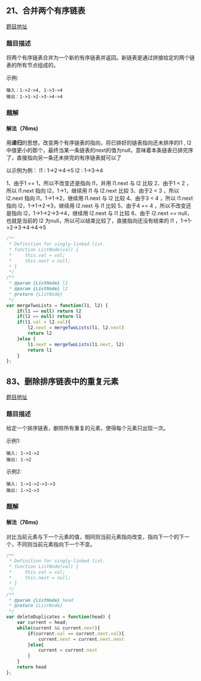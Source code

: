 ## 21、合并两个有序链表

[题目地址](https://leetcode-cn.com/problems/merge-two-sorted-lists/)

### 题目描述
将两个有序链表合并为一个新的有序链表并返回。新链表是通过拼接给定的两个链表的所有节点组成的。 

示例:

```
输入：1->2->4, 1->3->4
输出：1->1->2->3->4->4
```

### 题解

#### 解法（76ms)

用**递归**的思想，改变两个有序链表的指向，将已排好的链表指向还未排序的l1 , l2中值更小的那个，最终当某一条链表的next的值为null，意味着本条链表已排完序了，直接指向另一条还未排完的有序链表就可以了

以示例为例：
l1 : 1->2->4->5
l2 : 1->3->4

1、由于1 == 1，所以不改变还是指向 l1，并用 l1.next 与 l2 比较
2、由于1 < 2 ，所以 l1.next 指向 l2，1->1，继续用 l1 与 l2.next 比较
3、由于2 < 3 ，所以 l2.next 指向 l1，1->1->2，继续用 l1.next 与 l2 比较
4、由于3 < 4 ，所以 l1.next 指向 l2，1->1->2->3，继续用 l2.next 与 l1 比较
5、由于4 == 4 ，所以不改变还是指向 l2，1->1->2->3->4，继续用 l2.next 与 l1 比较
6、由于 l2.next == null，也就是当前的 l2 为null，所以可以结束比较了，直接指向还没有结束的 l1 ，1->1->2->3->4->4->5

```javascript
/**
 * Definition for singly-linked list.
 * function ListNode(val) {
 *     this.val = val;
 *     this.next = null;
 * }
 */
/**
 * @param {ListNode} l1
 * @param {ListNode} l2
 * @return {ListNode}
 */
var mergeTwoLists = function(l1, l2) {
    if(l1 == null) return l2
    if(l2 == null) return l1
    if(l1.val > l2.val){
        l2.next = mergeTwoLists(l1, l2.next)
        return l2
    }else {
        l1.next = mergeTwoLists(l1.next, l2)
        return l1
    }
};
```




## 83、删除排序链表中的重复元素

[题目地址](https://leetcode-cn.com/problems/remove-duplicates-from-sorted-list/)

### 题目描述
给定一个排序链表，删除所有重复的元素，使得每个元素只出现一次。

示例1:

```
输入: 1->1->2
输出: 1->2
```

示例2:

```
输入: 1->1->2->3->3
输出: 1->2->3
```

### 题解

#### 解法（76ms)

对比当前元素与下一个元素的值，相同则当前元素指向改变，指向下一个的下一个，不同则当前元素指向下一个不变。

```javascript
/**
 * Definition for singly-linked list.
 * function ListNode(val) {
 *     this.val = val;
 *     this.next = null;
 * }
 */
/**
 * @param {ListNode} head
 * @return {ListNode}
 */
var deleteDuplicates = function(head) {
    var current = head;
    while(current && current.next){
        if(current.val == current.next.val){
            current.next = current.next.next
        }else{
            current = current.next
        }
    }
    return head
};
```